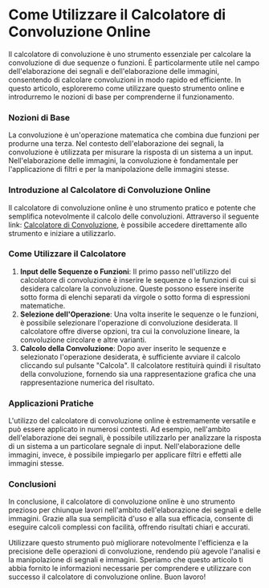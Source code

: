 Come Utilizzare il Calcolatore di Convoluzione Online
=====================================================

Il calcolatore di convoluzione è uno strumento essenziale per calcolare la convoluzione di due sequenze o funzioni. È particolarmente utile nel campo dell'elaborazione dei segnali e dell'elaborazione delle immagini, consentendo di calcolare convoluzioni in modo rapido ed efficiente. In questo articolo, esploreremo come utilizzare questo strumento online e introdurremo le nozioni di base per comprenderne il funzionamento.

### Nozioni di Base

La convoluzione è un'operazione matematica che combina due funzioni per produrne una terza. Nel contesto dell'elaborazione dei segnali, la convoluzione è utilizzata per misurare la risposta di un sistema a un input. Nell'elaborazione delle immagini, la convoluzione è fondamentale per l'applicazione di filtri e per la manipolazione delle immagini stesse.

### Introduzione al Calcolatore di Convoluzione Online

Il calcolatore di convoluzione online è uno strumento pratico e potente che semplifica notevolmente il calcolo delle convoluzioni. Attraverso il seguente link: [Calcolatore di Convoluzione](https://www.onlinecalculatorsfree.com/it/math/convolution-calculator.html), è possibile accedere direttamente allo strumento e iniziare a utilizzarlo.

### Come Utilizzare il Calcolatore

1. **Input delle Sequenze o Funzioni**: Il primo passo nell'utilizzo del calcolatore di convoluzione è inserire le sequenze o le funzioni di cui si desidera calcolare la convoluzione. Queste possono essere inserite sotto forma di elenchi separati da virgole o sotto forma di espressioni matematiche.
2. **Selezione dell'Operazione**: Una volta inserite le sequenze o le funzioni, è possibile selezionare l'operazione di convoluzione desiderata. Il calcolatore offre diverse opzioni, tra cui la convoluzione lineare, la convoluzione circolare e altre varianti.
3. **Calcolo della Convoluzione**: Dopo aver inserito le sequenze e selezionato l'operazione desiderata, è sufficiente avviare il calcolo cliccando sul pulsante "Calcola". Il calcolatore restituirà quindi il risultato della convoluzione, fornendo sia una rappresentazione grafica che una rappresentazione numerica del risultato.

### Applicazioni Pratiche

L'utilizzo del calcolatore di convoluzione online è estremamente versatile e può essere applicato in numerosi contesti. Ad esempio, nell'ambito dell'elaborazione dei segnali, è possibile utilizzarlo per analizzare la risposta di un sistema a un particolare segnale di input. Nell'elaborazione delle immagini, invece, è possibile impiegarlo per applicare filtri e effetti alle immagini stesse.

### Conclusioni

In conclusione, il calcolatore di convoluzione online è uno strumento prezioso per chiunque lavori nell'ambito dell'elaborazione dei segnali e delle immagini. Grazie alla sua semplicità d'uso e alla sua efficacia, consente di eseguire calcoli complessi con facilità, offrendo risultati chiari e accurati.

Utilizzare questo strumento può migliorare notevolmente l'efficienza e la precisione delle operazioni di convoluzione, rendendo più agevole l'analisi e la manipolazione di segnali e immagini. Speriamo che questo articolo ti abbia fornito le informazioni necessarie per comprendere e utilizzare con successo il calcolatore di convoluzione online. Buon lavoro!